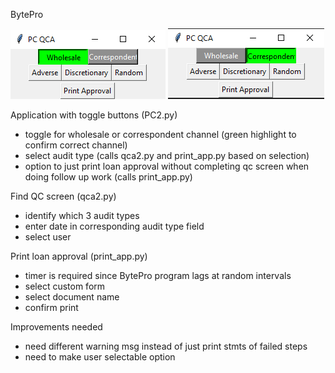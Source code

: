 BytePro

![Screenshot](_UI_WS_toggle.png)
![Screenshot](_UI_corr_toggle.png)

Application with toggle buttons (PC2.py)
 - toggle for wholesale or correspondent channel (green highlight to confirm correct channel)
 - select audit type (calls qca2.py and print_app.py based on selection)
 - option to just print loan approval without completing qc screen when doing follow up work (calls print_app.py)

Find QC screen (qca2.py)
 - identify which 3 audit types
 - enter date in corresponding audit type field
 - select user 

Print loan approval (print_app.py)
 - timer is required since BytePro program lags at random intervals
 - select custom form
 - select document name
 - confirm print

Improvements needed
   - need different warning msg instead of just print stmts of failed steps
   - need to make user selectable option
